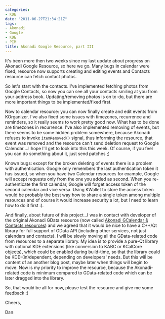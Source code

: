 ```yaml
---
categories:
- KDE
date: "2011-06-27T21:34:21Z"
tags:
- Akonadi
- Google
- KDE
- PIM
title: Akonadi Google Resource, part III
---
```


It's been more then two weeks since my last update about progress on Akonadi Google Resource, so here we go. Many bugs
in calendar were fixed, resource now supports creating and editing events and Contacts resource can fetch contact
photos.

So let's start with the contacts. I've implemented fetching photos from Google Contacts, so now you can see all your
contacts smiling at you from your address book. Updating/removing photos is on to-do, but there are more important
things to be implemented/fixed first.

Now to calendar resource: you can now finally create and edit events from KOrganizer. I've also fixed some issues with
timezones, recurrence and reminders, so it really seems to work pretty good now. What has to be done are timezones in
recurrence. I've also implemented removing of events, but there seems to be some hidden problem somewhere, because
Akonadi refuses to invoke `itemRemoved()` signal, thus informing the resource, that event was removed and the resource
can't send deletion request to Google Calendar....I hope I'll get to look into this this week. Of course, if you feel
you can do something about it, just send patches ;)

Known bugs: except for the broken deleting of events there is a problem with authentication. Google only remembers the
last authentication token it has issued, so when you have two Calendar resources for example, Google will accept
requests only from the one you added as second. When you re-authenticate the first calendar, Google will forget access
token of the second calendar and vice versa. Using KWallet to store the access token would be probably the best way how
to share a single token among multiple resources and of course it would increase security a lot, but I need to learn how
to do it first :).

And finally, about future of this project...I was in contact with developer of the original Akonadi GData resource (now
called [Akonadi GCalendar & Contacts
resources](https://projects.kde.org/projects/extragear/pim/akonadi-googledata-resource)) and we agreed that it would be
nice to have a C++/Qt library for full support of GData API (including other services, not just calendars and contacts).
I will be slowly moving all the GData-related code from resources to a separate library. My idea is to provide a pure-Qt
library with optional KDE extensions (like conversion to KABC or KCalCore objects), which could be enabled during
build-time, so that the library could be KDE-(in)dependent, depending on developers' needs. But this will be content of
an another blog post, maybe later when things will begin to move. Now is my priority to improve the resource, because
the Akonadi-related code is minimum compared to GData-related code which can be later dragged into the library.

So, that would be all for now, please test the resource and give me some feedback :)

Cheers,

Dan
